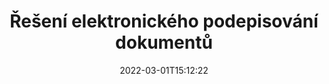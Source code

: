 ---
############################# Static ############################
layout: "product"
date: 2022-03-01T15:12:22
draft: false
#operation: 
#signaturetype: 
#fileformat: 
#productName: Java
lang: cs
#productCode: java
#otherformats: 
#breadcrumb: Put  signature on  for Java
product: "Signature"
product_tag: "signature"

############################# Head ############################
head_title: ".NET, Java, Cloud API a online aplikace pro podpis dokumentů"
head_description: "Získejte komplexní řešení elektronického podpisu dokumentů pro .NET, Java a cloudové aplikace. Podepisujte běžné formáty dokumentů online pomocí jednoduché funkce drag and drop"

############################# Header ############################
title: "Řešení elektronického podepisování dokumentů"
description: "Podepisujte digitální dokumenty a obrázky na jakékoli platformě pomocí našich flexibilních rozhraní API a řešení založených na aplikacích pro programátory a koncové uživatele."

############################# APIs ###############################
apis:
  enable: true

  api:
    # api loop
    - title: "GroupDocs.Signature High Code API zahrnuje"
      link: "/signature/"
      label: "Zobrazit všechna rozhraní High Code API"
      api_product:
        # api_product loop
        - link: "/signature/net/"
          img_alt: "GroupDocs.Signature for .NET"
          image: "https://www.groupdocs.cloud/templates/groupdocs/images/product-logos/groupdocs-signature-net.png"
          product: "GroupDocs.Signature for"
          platform: ".NET"
          content: "Nativní rozhraní .NET API pro přidávání, vyhledávání a ověřování nejoblíbenějších typů digitálních podpisů do Microsoft Office, PDF, obrázků a různých dalších formátů v aplikacích .NET."

        # api_product loop
        - link: "/signature/java/"
          img_alt: "GroupDocs.Signature for Java"
          image: "https://www.groupdocs.cloud/templates/groupdocs/images/product-logos/groupdocs-signature-java.png"
          product: "GroupDocs.Signature for"
          platform: "Java"
          content: "Umožněte aplikacím Java pomocí funkcí eSignature digitálně podepisovat širokou škálu dokumentů a obrázků na jakémkoli operačním systému s nainstalovaným JDK."

    # api loop
    - title: "GroupDocs.Signature Low Code API Zahrnout"
      link: "https://products.groupdocs.cloud/signature"
      label: "Zobrazit všechna rozhraní API s nízkým kódem"
      api_product:
        # api_product loop
        - link: "https://products.groupdocs.cloud/signature/curl"
          img_alt: "GroupDocs.Signature Cloud for cURL"
          image: "https://www.groupdocs.cloud/templates/groupdocscloud/images/sdk/272x272/groupdocs_signature-for-curl.png"
          product: "GroupDocs.Signature"
          platform: "Cloud for cURL"
          content: "Pracujte s cURL RESTful API pro podpis dokumentů a přidávejte a manipulujte s různými typy podpisů ve všech oblíbených formátech dokumentů včetně PDF, Wordu, Excelu a obrázků."

        # api_product loop
        - link: "https://products.groupdocs.cloud/signature/net"
          img_alt: "GroupDocs.Signature Cloud SDK for .NET"
          image: "https://www.groupdocs.cloud/templates/groupdocscloud/images/sdk/272x272/groupdocs_signature-for-net.png"
          product: "GroupDocs.Signature"
          platform: "Cloud SDK for .NET"
          content: "Snadno používejte RESTful API pro elektronický podpis s .NET SDK ke správě digitálního podpisu v řadě formátů dokumentů v rámci aplikací .NET."

        # api_product loop
        - link: "https://products.groupdocs.cloud/signature/java"
          img_alt: "GroupDocs.Signature Cloud SDK for Java"
          image: "https://www.groupdocs.cloud/templates/groupdocscloud/images/sdk/272x272/groupdocs_signature-for-java.png"
          product: "GroupDocs.Signature"
          platform: "Cloud SDK for Java"
          content: "Implementujte pokročilé funkce podepisování dokumentů ve svých aplikacích Java se speciálně navrženým SDK pro podpis dokumentů pro Java."

    # api loop
    - title: "GroupDocs.Signature Aplikace neobsahuje žádný kód"
      link: "https://products.groupdocs.app/signature"
      label: "Zobrazit všechny aplikace bez kódu"
      api_product:
        # api_product loop
        - link: "https://products.groupdocs.app/signature/total"
          img_alt: "GroupDocs.Signature Total"
          image: "https://www.aspose.cloud/templates/asposeapp/images/products/logo/aspose_signature-app.png"
          product: "GroupDocs.Signature"
          platform: "Total"
          content: "Podepisujte soubory Microsoft Word, Excel, PowerPoint, Visio a PDF pomocí textu, obrázku, čárového kódu nebo QR-kódu."

        # api_product loop
        - link: "https://products.groupdocs.app/signature/docx"
          img_alt: "GroupDocs.Signature DOCX"
          image: "https://www.aspose.cloud/templates/groupdocsapp/images/products/logo/groupdocs_words-app.png"
          product: "GroupDocs.Signature"
          platform: "DOCX"
          content: "Digitálně podepisujte dokumenty Word online přímo z vašeho prohlížeče zdarma."

        # api_product loop
        - link: "https://products.groupdocs.app/signature/pdf"
          img_alt: "GroupDocs.Signature PDF"
          image: "https://www.aspose.cloud/templates/groupdocsapp/images/products/logo/groupdocs_pdf-app.png"
          product: "GroupDocs.Signature"
          platform: "PDF"
          content: "e-Sign PDF soubory pomocí textu, obrázku nebo čárového kódu z libovolného webového prohlížeče."

############################# Back to top ###############################
back_to_top:
  enable: true
---